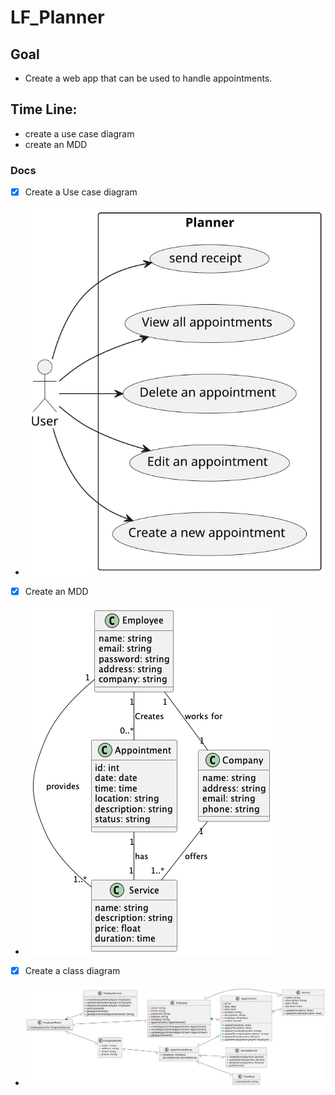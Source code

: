 # LF_Planner

## Goal
- Create a web app that can be used to handle appointments.

## Time Line:
- create a use case diagram
- create an MDD


### Docs
- [x] Create a Use case diagram  
- ![Use case](/Docs/out/usecase%20diagram%20version%201.svg)
- [x] Create an MDD  
- ![MDD](/Docs/out/Mdd%20version%201.png)
- [X] Create a class diagram  
- ![MDD](/Docs/out/DC%20version%201.svg)
